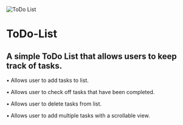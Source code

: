 ![ToDo List](https://user-images.githubusercontent.com/59205692/130472078-92620786-5179-4d6f-bc32-acc6c7dd9efd.gif)

# ToDo-List

A simple ToDo List that allows users to keep track of tasks.
------------
• Allows user to add tasks to list.

• Allows user to check off tasks that have been completed.

• Allows user to delete tasks from list.

• Allows user to add multiple tasks with a scrollable view.
